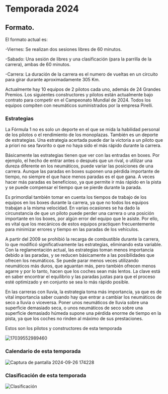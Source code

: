 # Temporada 2024

## Formato.

El formato actual es:

-Viernes: Se realizan dos sesiones libres de 60 minutos.

-Sabado: Una sesión de libres y una clasificación (para la parrilla de la carrera), ambas de 60 minutos.

-Carrera: La duración de la carrera es el numero de vueltas en un circuito para girar durante aproximadamente 305 Km.

Actualmente hay 10 equipos de 2 pilotos cada uno, además de 24 Grandes Premios.
Los siguientes constructores y pilotos están actualmente bajo contrato para competir en el Campeonato Mundial de 2024.
Todos los equipos compiten con neumáticos suministrados por la empresa Pirelli.

### Estrategias 
La Fórmula 1 no es solo un deporte en el que se mida la habilidad personal de los pilotos o el rendimiento de los monoplazas. También es un deporte de estrategias. Una estrategia acertada puede dar la victoria a un piloto que a priori no sea favorito o que no haya sido el más rápido durante la carrera.

Básicamente las estrategias tienen que ver con las entradas en boxes. Por ejemplo, el hecho de entrar antes o después que un rival, o utilizar una dureza diferente en los neumáticos, puede variar las posiciones de una carrera. Aunque las paradas en boxes suponen una pérdida importante de tiempo, no siempre el que hace menos paradas es el que gana. A veces hacer más paradas es beneficioso, ya que permite ir más rápido en la pista y se puede compensar el tiempo que se pierde durante la parada.

Es primordial también tomar en cuenta los tiempos de trabajo de los equipos en los boxes durante la carrera, ya que no todos los equipos trabajan a la misma velocidad. En varias ocasiones se ha dado la circunstancia de que un piloto puede perder una carrera o una posición importante en los boxes, por algún error del equipo que le asiste. Por ello, es vital que los mecánicos de estos equipos practiquen frecuentemente para minimizar errores y tiempo en las paradas de los vehículos.

A partir del 2009 se prohibió la recarga de combustible durante la carrera, lo que modificó significativamente las estrategias, eliminando esta variable. Con la reglamentación actual, las estrategias toman menos importancia debido a las paradas, y se reducen básicamente a las posibilidades que ofrecen los neumáticos. Se puede parar menos veces utilizando neumáticos más duros, que aguantan más, pero también ofrecen menos agarre y por lo tanto, hacen que los coches sean más lentos. La clave está en saber encontrar el equilibrio y las paradas justas para que el proceso esté optimizado y en conjunto se sea lo más rápido posible.

En las carreras con lluvia, la estrategia toma más importancia, ya que es de vital importancia saber cuando hay que entrar a cambiar los neumáticos de seco a lluvia o viceversa. Poner unos neumáticos de lluvia sobre una superficie demasiado seca, o unos neumáticos de seco sobre una superficie demasiado húmeda supone una pérdida enorme de tiempo en la pista, ya que los coches no rinden al máximo de sus prestaciones.


Estos son los pilotos y constructores de esta temporada


      
![17039552989460](https://github.com/user-attachments/assets/109f1b20-d264-4829-8c90-7aefa5634482)


### Calendario de esta temporada


![Captura de pantalla 2024-09-26 174228](https://github.com/user-attachments/assets/24640588-4929-4315-bbab-a1595530fe69)



### Clasificación de esta temporada




![Clasificación](https://github.com/user-attachments/assets/53f8fd92-a1b7-4886-8984-5f6f40df255d)

